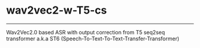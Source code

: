 # wav2vec2-w-T5-cs
---
Wav2Vec2.0 based ASR with output correction from T5 seq2seq transformer
a.k.a ST6 (Speech-To-Text-To-Text-Transfer-Transformer)
